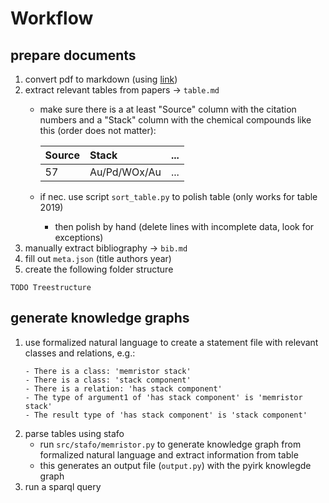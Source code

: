 # Workflow
## prepare documents
1. convert pdf to markdown (using [link](https://github.com/VikParuchuri/marker))
1. extract relevant tables from papers -> `table.md`
    - make sure there is a at least "Source" column with the citation numbers and a "Stack" column with the chemical compounds like this (order does not matter):

        | Source | Stack          | ...  |
        |:-------|:---------------|:-----|
        | 57     | Au/Pd/WOx/Au   | ...  |

    - if nec. use script `sort_table.py` to polish table (only works for table 2019)
        - then polish by hand (delete lines with incomplete data, look for exceptions)
1. manually extract bibliography -> `bib.md`
1. fill out `meta.json` (title authors year)
1. create the following folder structure
````
TODO Treestructure
````
## generate knowledge graphs
1. use formalized natural language to create a statement file with relevant classes and relations, e.g.:
    ```
    - There is a class: 'memristor stack'
    - There is a class: 'stack component'
    - There is a relation: 'has stack component'
    - The type of argument1 of 'has stack component' is 'memristor stack'
    - The result type of 'has stack component' is 'stack component'
    ```
1. parse tables using stafo
    - run `src/stafo/memristor.py` to generate knowledge graph from formalized natural language and extract information from table
    - this generates an output file (`output.py`) with the pyirk knowlegde graph
1. run a sparql query